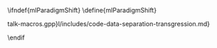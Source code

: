 \ifndef{mlParadigmShift}
\define{mlParadigmShift}

talk-macros.gpp}l/includes/code-data-separation-transgression.md}

\endif
